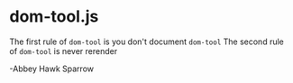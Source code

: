 dom-tool.js
===========

The first rule of `dom-tool` is you don't document `dom-tool`
The second rule of `dom-tool` is never rerender 

-Abbey Hawk Sparrow